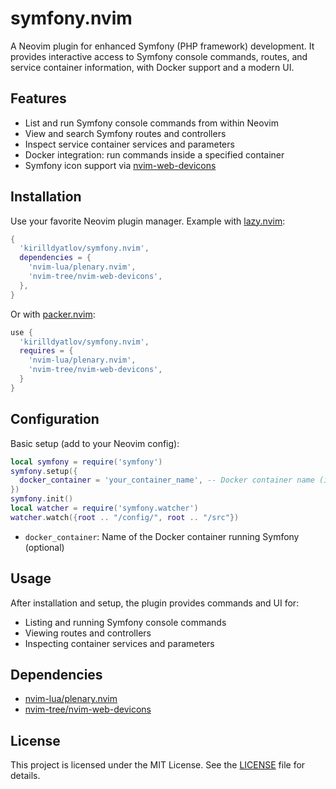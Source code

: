 # symfony.nvim

A Neovim plugin for enhanced Symfony (PHP framework) development. It provides interactive access to Symfony console commands, routes, and service container information, with Docker support and a modern UI.

## Features

- List and run Symfony console commands from within Neovim
- View and search Symfony routes and controllers
- Inspect service container services and parameters
- Docker integration: run commands inside a specified container
- Symfony icon support via [nvim-web-devicons](https://github.com/nvim-tree/nvim-web-devicons)

## Installation

Use your favorite Neovim plugin manager. Example with [lazy.nvim](https://github.com/folke/lazy.nvim):

```lua
{
  'kirilldyatlov/symfony.nvim',
  dependencies = {
    'nvim-lua/plenary.nvim',
    'nvim-tree/nvim-web-devicons',
  },
}
```

Or with [packer.nvim](https://github.com/wbthomason/packer.nvim):

```lua
use {
  'kirilldyatlov/symfony.nvim',
  requires = {
    'nvim-lua/plenary.nvim',
    'nvim-tree/nvim-web-devicons',
  }
}
```

## Configuration

Basic setup (add to your Neovim config):

```lua
local symfony = require('symfony')
symfony.setup({
  docker_container = 'your_container_name', -- Docker container name (if using Docker)
})
symfony.init()
local watcher = require('symfony.watcher')
watcher.watch({root .. "/config/", root .. "/src"})

```

- `docker_container`: Name of the Docker container running Symfony (optional)

## Usage

After installation and setup, the plugin provides commands and UI for:

- Listing and running Symfony console commands
- Viewing routes and controllers
- Inspecting container services and parameters

## Dependencies

- [nvim-lua/plenary.nvim](https://github.com/nvim-lua/plenary.nvim)
- [nvim-tree/nvim-web-devicons](https://github.com/nvim-tree/nvim-web-devicons)

## License

This project is licensed under the MIT License. See the [LICENSE](./LICENSE) file for details.
